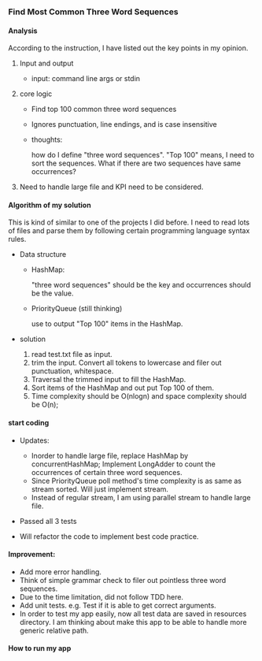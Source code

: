 ### Find Most Common Three Word Sequences

#### Analysis
According to the instruction, I have listed out the key points in my opinion.

1. Input and output  
   - input: command line args or stdin

2. core logic

   - Find top 100 common three word sequences
   - Ignores punctuation, line endings, and is case insensitive
   - thoughts: 
   
     how do I define "three word sequences". "Top 100" means, I need to sort the sequences.
     What if there are two sequences have same occurrences?
     
3. Need to handle large file and KPI need to be considered.

#### Algorithm of my solution

This is kind of similar to one of the projects I did before. I need to read lots of files and parse them by following certain programming language syntax rules.

- Data structure

   - HashMap:
   
        "three word sequences" should be the key and occurrences should be the value.
   
   - PriorityQueue (still thinking)
   
        use to output "Top 100" items in the HashMap.
        
- solution

    1. read test.txt file as input.
    2. trim the input. Convert all tokens to lowercase and filer out punctuation, whitespace.
    3. Traversal the trimmed input to fill the HashMap.
    4. Sort items of the HashMap and out put Top 100 of them.
    5. Time complexity should be O(nlogn) and space complexity should be O(n);

#### start coding

- Updates:

    - Inorder to handle large file, replace HashMap by concurrentHashMap; Implement LongAdder to count the occurrences of certain three word sequences.
    - Since PriorityQueue poll method's time complexity is as same as stream sorted. Will just implement stream.
    - Instead of regular stream, I am using parallel stream to handle large file.
    
- Passed all 3 tests
- Will refactor the code to implement best code practice.

#### Improvement:

- Add more error handling.
- Think of simple grammar check to filer out pointless three word sequences.
- Due to the time limitation, did not follow TDD here.
- Add unit tests. e.g. Test if it is able to get correct arguments.
- In order to test my app easily, now all test data are saved in resources directory. I am thinking about make this app to be able to handle more generic relative path.

#### How to run my app
